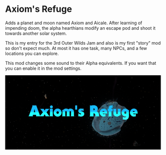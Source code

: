 ﻿# Axiom's Refuge

Adds a planet and moon named Axiom and Aicale.
After learning of impending doom, the alpha hearthians modify an escape pod and shoot it towards another solar system.


This is my entry for the 3rd Outer Wilds Jam and also is my first "story" mod so don't expect much. At most it has one task, many NPCs, and a few locations you can explore.

This mod changes some sound to their Alpha equivalents. If you want that you can enable it in the mod settings.

![Logo with planet, moon, and satellite in background](https://raw.githubusercontent.com/MegaPiggy/axiom-and-aicale/main/AxiomImage.png)

